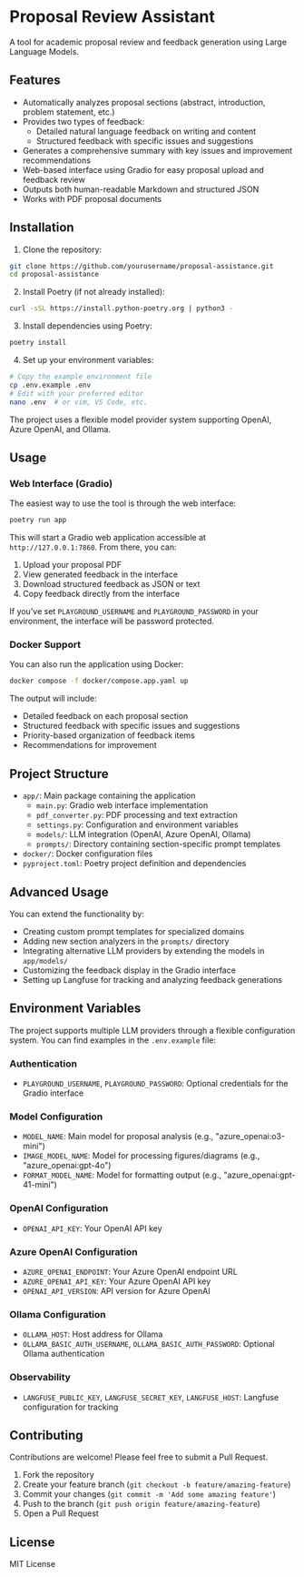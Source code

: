 # Proposal Review Assistant

A tool for academic proposal review and feedback generation using Large Language Models.

## Features

- Automatically analyzes proposal sections (abstract, introduction, problem statement, etc.)
- Provides two types of feedback:
  - Detailed natural language feedback on writing and content
  - Structured feedback with specific issues and suggestions
- Generates a comprehensive summary with key issues and improvement recommendations
- Web-based interface using Gradio for easy proposal upload and feedback review
- Outputs both human-readable Markdown and structured JSON
- Works with PDF proposal documents

## Installation

1. Clone the repository:
```bash
git clone https://github.com/yourusername/proposal-assistance.git
cd proposal-assistance
```

2. Install Poetry (if not already installed):
```bash
curl -sSL https://install.python-poetry.org | python3 -
```

3. Install dependencies using Poetry:
```bash
poetry install
```

4. Set up your environment variables:
```bash
# Copy the example environment file
cp .env.example .env
# Edit with your preferred editor
nano .env  # or vim, VS Code, etc.
```

The project uses a flexible model provider system supporting OpenAI, Azure OpenAI, and Ollama.

## Usage

### Web Interface (Gradio)

The easiest way to use the tool is through the web interface:

```bash
poetry run app
```

This will start a Gradio web application accessible at `http://127.0.0.1:7860`. From there, you can:

1. Upload your proposal PDF
2. View generated feedback in the interface
3. Download structured feedback as JSON or text
4. Copy feedback directly from the interface

If you've set `PLAYGROUND_USERNAME` and `PLAYGROUND_PASSWORD` in your environment, the interface will be password protected.

### Docker Support

You can also run the application using Docker:

```bash
docker compose -f docker/compose.app.yaml up
```

The output will include:
- Detailed feedback on each proposal section
- Structured feedback with specific issues and suggestions
- Priority-based organization of feedback items
- Recommendations for improvement

## Project Structure

- `app/`: Main package containing the application
  - `main.py`: Gradio web interface implementation
  - `pdf_converter.py`: PDF processing and text extraction
  - `settings.py`: Configuration and environment variables
  - `models/`: LLM integration (OpenAI, Azure OpenAI, Ollama)
  - `prompts/`: Directory containing section-specific prompt templates
- `docker/`: Docker configuration files
- `pyproject.toml`: Poetry project definition and dependencies

## Advanced Usage

You can extend the functionality by:

- Creating custom prompt templates for specialized domains
- Adding new section analyzers in the `prompts/` directory
- Integrating alternative LLM providers by extending the models in `app/models/`
- Customizing the feedback display in the Gradio interface
- Setting up Langfuse for tracking and analyzing feedback generations

## Environment Variables

The project supports multiple LLM providers through a flexible configuration system. You can find examples in the `.env.example` file:

### Authentication

- `PLAYGROUND_USERNAME`, `PLAYGROUND_PASSWORD`: Optional credentials for the Gradio interface

### Model Configuration

- `MODEL_NAME`: Main model for proposal analysis (e.g., "azure_openai:o3-mini")
- `IMAGE_MODEL_NAME`: Model for processing figures/diagrams (e.g., "azure_openai:gpt-4o")
- `FORMAT_MODEL_NAME`: Model for formatting output (e.g., "azure_openai:gpt-41-mini")

### OpenAI Configuration

- `OPENAI_API_KEY`: Your OpenAI API key

### Azure OpenAI Configuration

- `AZURE_OPENAI_ENDPOINT`: Your Azure OpenAI endpoint URL
- `AZURE_OPENAI_API_KEY`: Your Azure OpenAI API key
- `OPENAI_API_VERSION`: API version for Azure OpenAI

### Ollama Configuration

- `OLLAMA_HOST`: Host address for Ollama
- `OLLAMA_BASIC_AUTH_USERNAME`, `OLLAMA_BASIC_AUTH_PASSWORD`: Optional Ollama authentication

### Observability

- `LANGFUSE_PUBLIC_KEY`, `LANGFUSE_SECRET_KEY`, `LANGFUSE_HOST`: Langfuse configuration for tracking

## Contributing

Contributions are welcome! Please feel free to submit a Pull Request.

1. Fork the repository
2. Create your feature branch (`git checkout -b feature/amazing-feature`)
3. Commit your changes (`git commit -m 'Add some amazing feature'`)
4. Push to the branch (`git push origin feature/amazing-feature`)
5. Open a Pull Request

## License

MIT License
